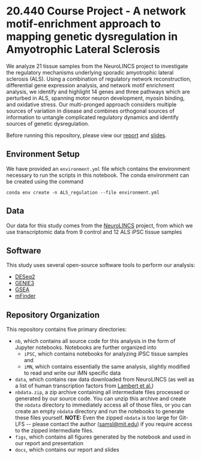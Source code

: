# 20.440 Course Project - A network motif-enrichment approach to mapping genetic dysregulation in Amyotrophic Lateral Sclerosis

We analyze 21 tissue samples from the NeuroLINCS project to investigate the regulatory mechanisms underlying sporadic amyotrophic lateral sclerosis (ALS). Using a combination of regulatory network reconstruction, differential gene expression analysis, and network motif enrichment analysis, we identify and highlight 14 genes and three pathways which are perturbed in ALS, spanning motor neuron development, myosin binding, and oxidative stress. Our multi-pronged approach considers multiple sources of variation in disease and combines orthogonal sources of information to untangle complicated regulatory dynamics and identify sources of genetic dysregulation.

Before running this repository, please view our [report](https://github.com/samsledje/als_regulation_20440/blob/main/docs/Sledzieski_Kabani_ALS_Final_Report.pdf) and [slides](https://github.com/samsledje/als_regulation_20440/blob/main/docs/Sledzieski_Kabani_ALS_Final_Slides.pdf).

## Environment Setup

We have provided an `environment.yml` file which contains the environment necessary to run the scripts in this notebook. The conda environment can be created using the command

```
conda env create -n ALS_regulation --file environment.yml
```

## Data

Our data for this study comes from the [NeuroLINCS](http://neurolincs.org) project, from which we use transcriptomic data from  9 control and 12 ALS iPSC tissue samples

## Software

This study uses several open-source software tools to perform our analysis:

* [DESeq2](https://bioconductor.org/packages/release/bioc/html/DESeq2.html)
* [GENIE3](https://bioconductor.org/packages/release/bioc/html/GENIE3.html)
* [GSEA](https://www.gsea-msigdb.org)
* [mFinder](https://www.weizmann.ac.il/mcb/UriAlon/download/network-motif-software)

## Repository Organization

This repository contains five primary directories:

* `nb`, which contains all source code for this analysis in the form of Jupyter notebooks. Notebooks are further organized into
  * `iPSC`, which contains notebooks for analyzing iPSC tissue samples and
  * `iMN`, which contains essentially the same analysis, slightly modified to read and write our iMN specific data
* `data`, which contains raw data downloaded from NeuroLINCS (as well as a list of human transcription factors from [Lambert et al.](http://humantfs.ccbr.utoronto.ca))
* `nbdata.zip`, a zip archive containing all intermediate files processed or generated by our source code. You can unzip this archive and create the `nbdata` directory to immediately access all of those files, or you can create an empty `nbdata` directory and run the notebooks to generate these files yourself. **NOTE:** Even the zipped `nbdata` is too large for Git-LFS -- please contact the author (samsl@mit.edu) if you require access to the zipped intermediate files.
* `figs`, which contains all figures generated by the notebook and used in our report and presentation
* `docs`, which contains our report and slides
